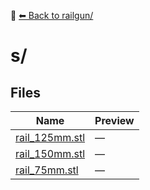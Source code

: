 📁 [⬅ Back to railgun/](../README.md)

# s/

## Files

| Name | Preview |
|------|---------|
| [rail_125mm.stl](./rail_125mm.stl) | — |
| [rail_150mm.stl](./rail_150mm.stl) | — |
| [rail_75mm.stl](./rail_75mm.stl) | — |